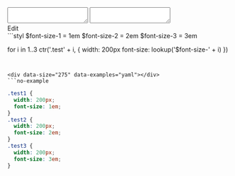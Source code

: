 <!-- gen:false -->

<div data-size="275" data-example="iteration" class="code-cont">
    <div class="code">
        <div class="code-wrap">
            <textarea id="stylus"></textarea>
            <textarea id="css"></textarea>
            <div class="edit-code">
                <span>Edit</span>
            </div>
        </div>
    </div>
</div>


<div data-size="275" data-examples="stylus"></div>
```styl
$font-size-1 = 1em
$font-size-2 = 2em
$font-size-3 = 3em

for i in 1..3
  ctr('.test' + i, {
    width: 200px
    font-size: lookup('$font-size-' + i)
  })
```


<div data-size="275" data-examples="yaml"></div>
```no-example

```


```css
.test1 {
  width: 200px;
  font-size: 1em;
}
.test2 {
  width: 200px;
  font-size: 2em;
}
.test3 {
  width: 200px;
  font-size: 3em;
}
```
<div class="cf"></div>
